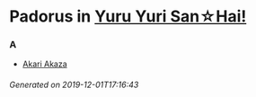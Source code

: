 # Padorus in [Yuru Yuri San☆Hai!](https://myanimelist.net/anime/30279/Yuru_Yuri_San☆Hai)

### A
* [Akari Akaza](https://github.com/shadow578/Project-Padoru/blob/master/table-of-contents/characters/AkariAkaza.md)

###### Generated on 2019-12-01T17:16:43
